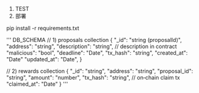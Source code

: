 1. TEST
2. 部署


pip install -r requirements.txt



'''
DB_SCHEMA
// 1) proposals collection
{
  "_id": "string (proposalId)",
  "address": "string",
  "description": "string",              // description in contract
  "malicious": "bool",
  "deadline": "Date",
  "tx_hash": "string",
  "created_at": "Date"
  "updated_at": "Date",
}

// 2) rewards collection
{
  "_id": "string",
  "address": "string",
  "proposal_id": "string",
  "amount": "number",
  "tx_hash": "string",       // on‐chain claim tx
  "claimed_at": "Date"
}
'''